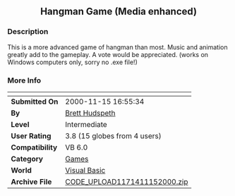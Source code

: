 ﻿<div align="center">

## Hangman Game \(Media enhanced\)


</div>

### Description

This is a more advanced game of hangman than most. Music and animation greatly add to the gameplay. A vote would be appreciated. (works on Windows computers only, sorry no .exe file!)
 
### More Info
 


<span>             |<span>
---                |---
**Submitted On**   |2000-11-15 16:55:34
**By**             |[Brett Hudspeth](https://github.com/Planet-Source-Code/PSCIndex/blob/master/ByAuthor/brett-hudspeth.md)
**Level**          |Intermediate
**User Rating**    |3.8 (15 globes from 4 users)
**Compatibility**  |VB 6\.0
**Category**       |[Games](https://github.com/Planet-Source-Code/PSCIndex/blob/master/ByCategory/games__1-38.md)
**World**          |[Visual Basic](https://github.com/Planet-Source-Code/PSCIndex/blob/master/ByWorld/visual-basic.md)
**Archive File**   |[CODE\_UPLOAD1171411152000\.zip](https://github.com/Planet-Source-Code/brett-hudspeth-hangman-game-media-enhanced__1-12817/archive/master.zip)








